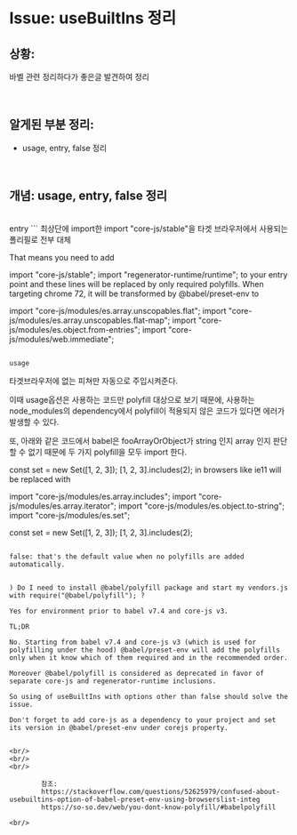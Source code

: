<!--
author: Dailyscat
purpose: issue arrange
rules:
 (1) 헤더와 문단사이
    <br/>
    <br/>
 (2) 코드가 작성되는 부분은 >로 정리
 (3) 참조는 해당 내용 바로 아래
    <br/>
    <br/>
 (4) 명령어는 bold
 (5) 방안은 ## 안의 과정은 ###
-->

# Issue: useBuiltIns 정리

## 상황:
바벨 관련 정리하다가 좋은글 발견하여 정리

<br/>

## 알게된 부분 정리:

- usage, entry, false 정리

<br/>

## 개념: usage, entry, false 정리 

<br/>
  entry 
  ```
  최상단에 import한 import "core-js/stable"을 타겟 브라우저에서 사용되는 폴리필로 전부 대체

  That means you need to add

import "core-js/stable";
import "regenerator-runtime/runtime";
to your entry point and these lines will be replaced by only required polyfills. When targeting chrome 72, it will be transformed by @babel/preset-env to

import "core-js/modules/es.array.unscopables.flat";
import "core-js/modules/es.array.unscopables.flat-map";
import "core-js/modules/es.object.from-entries";
import "core-js/modules/web.immediate";
  ```

  usage

```
타겟브라우저에 없는 피쳐만 자동으로 주입시켜준다.

이때 usage옵션은 사용하는 코드만 polyfill 대상으로 보기 때문에, 사용하는 node_modules의 dependency에서 polyfill이 적용되지 않은 코드가 있다면 에러가 발생할 수 있다.

또, 아래와 같은 코드에서 babel은 fooArrayOrObject가 string 인지 array 인지 판단할 수 없기 때문에 두 가지 polyfill을 모두 import 한다.

const set = new Set([1, 2, 3]);
[1, 2, 3].includes(2);
in browsers like ie11 will be replaced with

import "core-js/modules/es.array.includes";
import "core-js/modules/es.array.iterator";
import "core-js/modules/es.object.to-string";
import "core-js/modules/es.set";

const set = new Set([1, 2, 3]);
[1, 2, 3].includes(2);

```

false: that's the default value when no polyfills are added automatically.


) Do I need to install @babel/polyfill package and start my vendors.js with require("@babel/polyfill"); ?

Yes for environment prior to babel v7.4 and core-js v3.

TL;DR

No. Starting from babel v7.4 and core-js v3 (which is used for polyfilling under the hood) @babel/preset-env will add the polyfills only when it know which of them required and in the recommended order.

Moreover @babel/polyfill is considered as deprecated in favor of separate core-js and regenerator-runtime inclusions.

So using of useBuiltIns with options other than false should solve the issue.

Don't forget to add core-js as a dependency to your project and set its version in @babel/preset-env under corejs property.


<br/>
<br/>
<br/>

        참조:
        https://stackoverflow.com/questions/52625979/confused-about-usebuiltins-option-of-babel-preset-env-using-browserslist-integ
        https://so-so.dev/web/you-dont-know-polyfill/#babelpolyfill

<br/>

